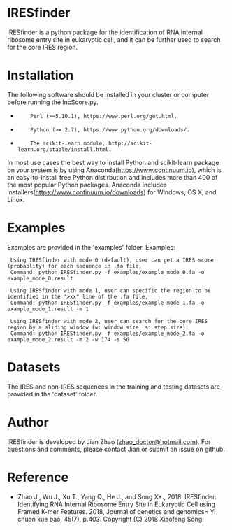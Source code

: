 # IRESfinder

IRESfinder is a python package for the identification of RNA internal ribosome entry site in eukaryotic cell, and it can be further used to search for the core IRES region.

# Installation

The following software should be installed in your cluster or computer before running the lncScore.py.

*         Perl (>=5.10.1), https://www.perl.org/get.html.
*         Python (>= 2.7), https://www.python.org/downloads/.
*         The scikit-learn module, http://scikit-learn.org/stable/install.html.

In most use cases the best way to install Python and scikit-learn package on your system is by using Anaconda(https://www.continuum.io), which is an easy-to-install free Python distirbution and includes more than 400 of the most popular Python packages. Anaconda includes installers(https://www.continuum.io/downloads) for Windows, OS X, and Linux.

# Examples

Examples are provided in the 'examples' folder.
Examples:

     Using IRESfinder with mode 0 (default), user can get a IRES score (probablity) for each sequence in .fa file,
     Command: python IRESfinder.py -f examples/example_mode_0.fa -o example_mode_0.result

     Using IRESfinder with mode 1, user can specific the region to be identified in the '>xx" line of the .fa file,
     Command: python IRESfinder.py -f examples/example_mode_1.fa -o example_mode_1.result -m 1

     Using IRESfinder with mode 2, user can search for the core IRES region by a sliding window (w: window size; s: step size),
     Command: python IRESfinder.py -f examples/example_mode_2.fa -o example_mode_2.result -m 2 -w 174 -s 50

# Datasets

The IRES and non-IRES sequences in the training and testing datasets are provided in the 'dataset' folder.

# Author

IRESfinder is developed by Jian Zhao (zhao_doctor@hotmail.com). For questions and comments, please contact Jian or submit an issue on github.

# Reference

- Zhao J., Wu J., Xu T., Yang Q., He J., and Song X\*., 2018. IRESfinder: Identifying RNA Internal Ribosome Entry Site in Eukaryotic Cell using Framed K-mer Features. 2018, Journal of genetics and genomics= Yi chuan xue bao, 45(7), p.403.
Copyright (C) 2018 Xiaofeng Song.
